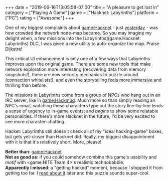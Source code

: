 +++
date = "2019-06-16T13:05:58-07:00"
title = "A pleasure to get lost in"
category = ["Playing A Game"]
game = ["Hacknet: Labyrinths"]
platform = ["PC"]
rating = ["Awesome"]
+++

One of my biggest complaints about <game:Hacknet> - just [yesterday]($SiteBaseURL$2019/06/15/save-the-planet-by-hacking-it/) - was how crowded the network node-map became.  So you may imagine my delight when, a few missions into the [Labyrinths](game:Hacknet: Labyrinths) DLC, I was given a new utility to auto-organize the map.  Praise Dijkstra!

This critical UI enhancement is only one of a few ways that Labyrinths improves upon the original game.  There are some new tools that make network exploration more interesting (recovering data from memory snapshots!), there are new security mechanics to puzzle around (connection whitelists!), and even the storytelling feels more immersive and thrilling than before.

The missions in Labyrinths come from a group of NPCs who hang out in an IRC server, like in <game:Hackmud>.  Much more so than simply reading an NPC's email, watching these characters type out the story line-by-line lends a sense of urgency to in-game events; and <i>begins</i> to show some relatable personalities.  If there's more Hacknet in the future, I'd be very excited to see more character-chatting.

Hacket: Labyrinths still doesn't check all of my "ideal hacking-game" boxes, but gets yet-closer than Hacknet did.  Really, my biggest disappointment with it is that it's relatively short.  More, please!

<b>Better than</b>: <game:Hacknet>  
<b>Not as good as</b>: if you could somehow combine this game's usability and <i>motif</i> with <game:NITE Team 4>'s realistic technobabble.  
<b>Apparently I missed</b>: a "getting hacked" moment, because I stopped it from getting too far.  I <a href="https://steamcommunity.com/app/365450/discussions/0/133261370005226979/">read about it</a> later and this puzzle sounds super-cool.
